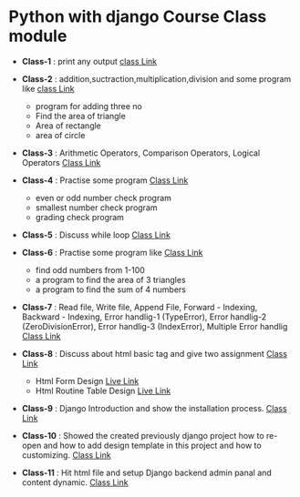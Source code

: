 # Python with django Course Class module 

- **Class-1** : print any output [class Link](https://www.youtube.com/watch?v=MrH1RVEuYHQ&list=PLWnzEMV33RCtb0qJflt8GFt2W9XJw4gkF&index=6)

- **Class-2** : addition,suctraction,multiplication,division and some program like [class Link](https://www.youtube.com/watch?v=ip7YZ5iGpaA&list=PLWnzEMV33RCtb0qJflt8GFt2W9XJw4gkF&index=6)
     - program for adding three no
     - Find the area of triangle
     - Area of rectangle
     - area of circle

- **Class-3** : Arithmetic Operators, Comparison Operators, Logical Operators [Class Link](https://www.youtube.com/watch?v=bHIpBwAhdmE&list=PLWnzEMV33RCtb0qJflt8GFt2W9XJw4gkF&index=4)

- **Class-4** : Practise some program [Class Link](https://www.youtube.com/watch?v=RFQ1x8zLtvA&list=PLWnzEMV33RCtb0qJflt8GFt2W9XJw4gkF&index=3)
     - even or odd number check program
     - smallest number check program
     - grading check program

- **Class-5** : Discuss while loop [Class Link](https://www.youtube.com/watch?v=J269_uVz8eI&list=PLWnzEMV33RCtb0qJflt8GFt2W9XJw4gkF&index=2)
     
- **Class-6** : Practise some program like [Class Link](https://www.youtube.com/watch?v=z8wclNXq5kQ&list=PLWnzEMV33RCtb0qJflt8GFt2W9XJw4gkF&index=1)

    - find odd numbers from 1-100
    - a program to find the area of ​​3 triangles
    - a program to find the sum of 4 numbers

- **Class-7** : Read file, Write file, Append File, Forward - Indexing, Backward - Indexing, Error handlig-1 (TypeError), Error handlig-2 (ZeroDivisionError), Error handlig-3 (IndexError), Multiple Error handlig [Class Link](https://www.youtube.com/watch?v=AD-qp-QsBpM&list=PLWnzEMV33RCtb0qJflt8GFt2W9XJw4gkF&index=7)

- **Class-8** : Discuss about html basic tag and give two assignment [Class Link](https://www.youtube.com/watch?v=6Y7fc42M8mU&list=PLWnzEMV33RCtb0qJflt8GFt2W9XJw4gkF&index=8)
    - Html Form Design [Live Link](https://formdesignproject.netlify.app/)
    - Html Routine Table Design [Live Link](https://tabledesignproject.netlify.app/)

- **Class-9** : Django Introduction and show the installation process. [Class Link](https://www.youtube.com/watch?v=jOE9-37tkL0&list=PLWnzEMV33RCtb0qJflt8GFt2W9XJw4gkF&index=9)

- **Class-10** : Showed the created  previously django project how to re-open and how to  add design template in this project and how to customizing. [Class Link](https://www.youtube.com/watch?v=ooGAfghod-M&list=PLWnzEMV33RCtb0qJflt8GFt2W9XJw4gkF&index=10)

- **Class-11** : Hit html file and setup Django backend admin panal and content dynamic. [Class Link](https://www.youtube.com/watch?v=PML--YiwZfk)
